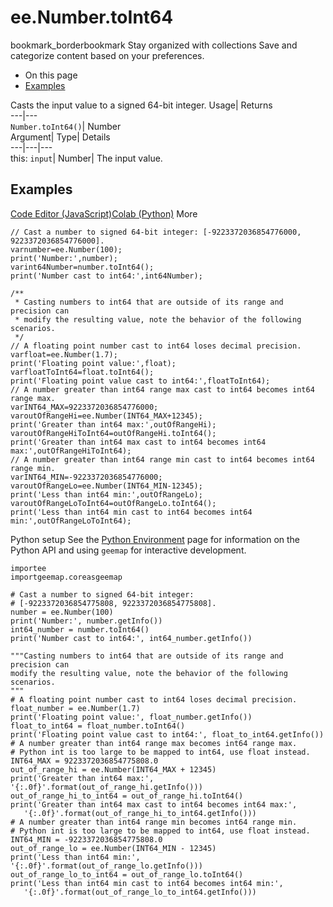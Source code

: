  
#  ee.Number.toInt64 
bookmark_borderbookmark Stay organized with collections  Save and categorize content based on your preferences.
  * On this page
  * [Examples](https://developers.google.com/earth-engine/apidocs/ee-number-toint64#examples)


Casts the input value to a signed 64-bit integer. 
Usage| Returns  
---|---  
`Number.toInt64()`| Number  
Argument| Type| Details  
---|---|---  
this: `input`| Number| The input value.  
## Examples
[Code Editor (JavaScript)](https://developers.google.com/earth-engine/apidocs/ee-number-toint64#code-editor-javascript-sample)[Colab (Python)](https://developers.google.com/earth-engine/apidocs/ee-number-toint64#colab-python-sample) More
```
// Cast a number to signed 64-bit integer: [-9223372036854776000, 9223372036854776000].
varnumber=ee.Number(100);
print('Number:',number);
varint64Number=number.toInt64();
print('Number cast to int64:',int64Number);

/**
 * Casting numbers to int64 that are outside of its range and precision can
 * modify the resulting value, note the behavior of the following scenarios.
 */
// A floating point number cast to int64 loses decimal precision.
varfloat=ee.Number(1.7);
print('Floating point value:',float);
varfloatToInt64=float.toInt64();
print('Floating point value cast to int64:',floatToInt64);
// A number greater than int64 range max cast to int64 becomes int64 range max.
varINT64_MAX=9223372036854776000;
varoutOfRangeHi=ee.Number(INT64_MAX+12345);
print('Greater than int64 max:',outOfRangeHi);
varoutOfRangeHiToInt64=outOfRangeHi.toInt64();
print('Greater than int64 max cast to int64 becomes int64 max:',outOfRangeHiToInt64);
// A number greater than int64 range min cast to int64 becomes int64 range min.
varINT64_MIN=-9223372036854776000;
varoutOfRangeLo=ee.Number(INT64_MIN-12345);
print('Less than int64 min:',outOfRangeLo);
varoutOfRangeLoToInt64=outOfRangeLo.toInt64();
print('Less than int64 min cast to int64 becomes int64 min:',outOfRangeLoToInt64);
```
Python setup
See the [ Python Environment](https://developers.google.com/earth-engine/guides/python_install) page for information on the Python API and using `geemap` for interactive development.
```
importee
importgeemap.coreasgeemap
```
```
# Cast a number to signed 64-bit integer:
# [-9223372036854775808, 9223372036854775808].
number = ee.Number(100)
print('Number:', number.getInfo())
int64_number = number.toInt64()
print('Number cast to int64:', int64_number.getInfo())

"""Casting numbers to int64 that are outside of its range and precision can
modify the resulting value, note the behavior of the following scenarios.
"""
# A floating point number cast to int64 loses decimal precision.
float_number = ee.Number(1.7)
print('Floating point value:', float_number.getInfo())
float_to_int64 = float_number.toInt64()
print('Floating point value cast to int64:', float_to_int64.getInfo())
# A number greater than int64 range max becomes int64 range max.
# Python int is too large to be mapped to int64, use float instead.
INT64_MAX = 9223372036854775808.0
out_of_range_hi = ee.Number(INT64_MAX + 12345)
print('Greater than int64 max:', '{:.0f}'.format(out_of_range_hi.getInfo()))
out_of_range_hi_to_int64 = out_of_range_hi.toInt64()
print('Greater than int64 max cast to int64 becomes int64 max:',
   '{:.0f}'.format(out_of_range_hi_to_int64.getInfo()))
# A number greater than int64 range min becomes int64 range min.
# Python int is too large to be mapped to int64, use float instead.
INT64_MIN = -9223372036854775808.0
out_of_range_lo = ee.Number(INT64_MIN - 12345)
print('Less than int64 min:', '{:.0f}'.format(out_of_range_lo.getInfo()))
out_of_range_lo_to_int64 = out_of_range_lo.toInt64()
print('Less than int64 min cast to int64 becomes int64 min:',
   '{:.0f}'.format(out_of_range_lo_to_int64.getInfo()))
```

